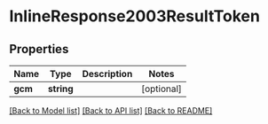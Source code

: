 # InlineResponse2003ResultToken

## Properties
Name | Type | Description | Notes
------------ | ------------- | ------------- | -------------
**gcm** | **string** |  | [optional] 

[[Back to Model list]](../../README.md#documentation-for-models) [[Back to API list]](../../README.md#documentation-for-api-endpoints) [[Back to README]](../../README.md)

